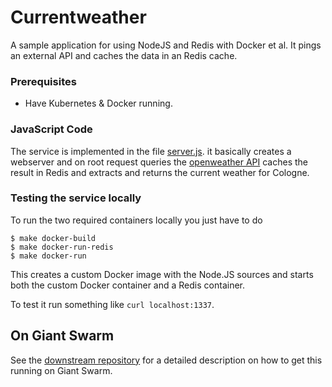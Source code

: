 Currentweather 
====================

A sample application for using NodeJS and Redis with Docker et al. It pings an external API and caches the data in an Redis cache.

### Prerequisites

* Have Kubernetes & Docker running.

### JavaScript Code

The service is implemented in the file [server.js](server.js). it basically creates a webserver and on root request queries the [openweather API](http://api.openweathermap.org/data/2.5/weather?q=Cologne) caches the result in Redis and extracts and returns the current weather for Cologne.

### Testing the service locally

To run the two required containers locally you just have to do

```
$ make docker-build
$ make docker-run-redis
$ make docker-run
```

This creates a custom Docker image with the Node.JS sources and starts both the custom Docker container and a Redis container.

To test it run something like `curl localhost:1337`.

## On Giant Swarm

See the [downstream repository](https://github.com/giantswarm/giantswarm-currentweather
) for a detailed description on how to get this running on Giant Swarm.
